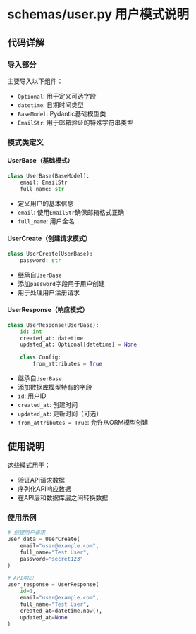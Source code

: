 # schemas/user.py 用户模式说明

## 代码详解

### 导入部分

主要导入以下组件：
- `Optional`: 用于定义可选字段
- `datetime`: 日期时间类型
- `BaseModel`: Pydantic基础模型类
- `EmailStr`: 用于邮箱验证的特殊字符串类型

### 模式类定义

#### UserBase（基础模式）
```python
class UserBase(BaseModel):
    email: EmailStr
    full_name: str
```
- 定义用户的基本信息
- `email`: 使用`EmailStr`确保邮箱格式正确
- `full_name`: 用户全名

#### UserCreate（创建请求模式）
```python
class UserCreate(UserBase):
    password: str
```
- 继承自`UserBase`
- 添加`password`字段用于用户创建
- 用于处理用户注册请求

#### UserResponse（响应模式）
```python
class UserResponse(UserBase):
    id: int
    created_at: datetime
    updated_at: Optional[datetime] = None

    class Config:
        from_attributes = True
```
- 继承自`UserBase`
- 添加数据库模型特有的字段
- `id`: 用户ID
- `created_at`: 创建时间
- `updated_at`: 更新时间（可选）
- `from_attributes = True`: 允许从ORM模型创建

## 使用说明

这些模式用于：
- 验证API请求数据
- 序列化API响应数据
- 在API层和数据库层之间转换数据

### 使用示例
```python
# 创建用户请求
user_data = UserCreate(
    email="user@example.com",
    full_name="Test User",
    password="secret123"
)

# API响应
user_response = UserResponse(
    id=1,
    email="user@example.com",
    full_name="Test User",
    created_at=datetime.now(),
    updated_at=None
) 